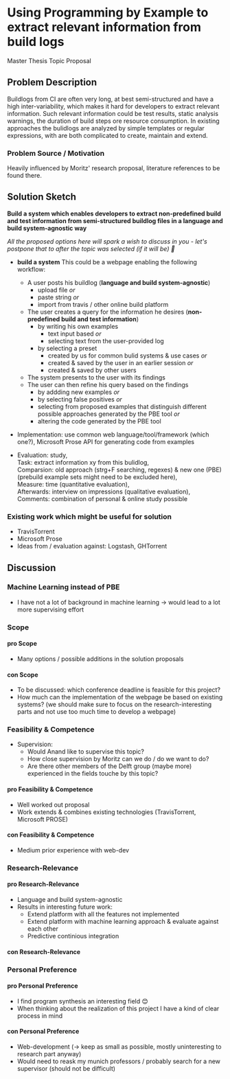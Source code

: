 # Using Programming by Example to extract relevant information from build logs

Master Thesis Topic Proposal

## Problem Description

Buildlogs from CI are often very long, at best semi-structured and have a high inter-variability, which makes it hard for developers to extract relevant information. Such relevant information could be test results, static analysis warnings, the duration of build steps ore resource consumption.
In existing approaches the bulidlogs are analyzed by simple templates or regular expressions, with are both complicated to create, maintain and extend.

### Problem Source / Motivation

Heavily influenced by Moritz' research proposal, literature references to be found there.

## Solution Sketch

**Build a system which enables developers to extract non-predefined build and test information from semi-structured buildlog files in a language and build system-agnostic way**

*All the proposed options here will spark a wish to discuss in you - let's postpone that to after the topic was selected (if it will be) 🙂*

+ **build a system** This could be a webpage enabling the following workflow:
  + A user posts his buildlog  (**language and build system-agnostic**)
    + upload file *or*
    + paste string *or*
    + import from travis / other online build platform
  + The user creates a query for the information he desires (**non-predefined build and test information**)
    + by writing his own examples
      + text input based *or*
      + selecting text from the user-provided log
    + by selecting a preset
      + created by us for common bulid systems & use cases *or*
      + created & saved by the user in an earlier session *or*
      + created & saved by other users
  + The system presents to the user with its findings
  + The user can then refine his query based on the findings
    + by addding new examples *or*
    + by selecting false positives *or*
    + selecting from proposed examples that distinguish different possible approaches generated by the PBE tool *or*
    + altering the code generated by the PBE tool

+ Implementation: use common web language/tool/framework (which one?), Microsoft Prose API for generating code from examples

+ Evaluation: study,  
Task: extract information xy from this bulidlog,  
Comparsion: old approach (strg+F searching, regexes) & new one (PBE) (prebuild example sets might need to be excluded here),  
Measure: time (quantitative evaluation),  
Afterwards: interview on impressions (qualitative evaluation),  
Comments: combination of personal & online study possible

### Existing work which might be useful for solution

+ TravisTorrent
+ Microsoft Prose
+ Ideas from / evaluation against: Logstash, GHTorrent

## Discussion

### Machine Learning instead of PBE

+ I have not a lot of background in machine learning → would lead to a lot more supervising effort

### Scope

#### pro Scope

+ Many options / possible additions in the solution proposals

#### con Scope

+ To be discussed: which conference deadline is feasible for this project?
+ How much can the implementation of the webpage be based on existing systems? (we should make sure to focus on the research-interesting parts and not use too much time to develop a webpage)

### Feasibility & Competence

+ Supervision:
  + Would Anand like to supervise this topic?
  + How close supervision by Moritz can we do / do we want to do?
  + Are there other members of the Delft group (maybe more) experienced in the fields touche by this topic?

#### pro Feasibility & Competence

+ Well worked out proposal
+ Work extends & combines existing technologies (TravisTorrent, Microsoft PROSE)

#### con Feasibility & Competence

+ Medium prior experience with web-dev

### Research-Relevance

#### pro Research-Relevance

+ Language and build system-agnostic
+ Results in interesting future work:
  + Extend platform with all the features not implemented
  + Extend platform with machine learning approach & evaluate against each other
  + Predictive continious integration

#### con Research-Relevance

### Personal Preference

#### pro Personal Preference

+ I find program synthesis an interesting field 😊
+ When thinking about the realization of this project I have a kind of clear process in mind

#### con Personal Preference

+ Web-development (→ keep as small as possible, mostly uninteresting to research part anyway)
+ Would need to reask my munich professors / probably search for a new supervisor (should not be difficult)
